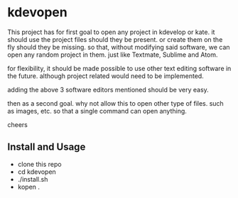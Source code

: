 # kdevopen

This project has for first goal to open any project in kdevelop or kate.
it should use the project files should they be present.
or create them on the fly should they be missing.
so that, without modifying said software, we can open any random project in them.
just like Textmate, Sublime and Atom.

for flexibility, it should be made possible to use other text editing software in the future.
although project related would need to be implemented.

adding the above 3 software editors mentioned should be very easy.

then as a second goal. why not allow this to open other type of files.
such as images, etc. so that a single command can open anything.

cheers

## Install and Usage

* clone this repo
* cd kdevopen
* ./install.sh
* kopen .

